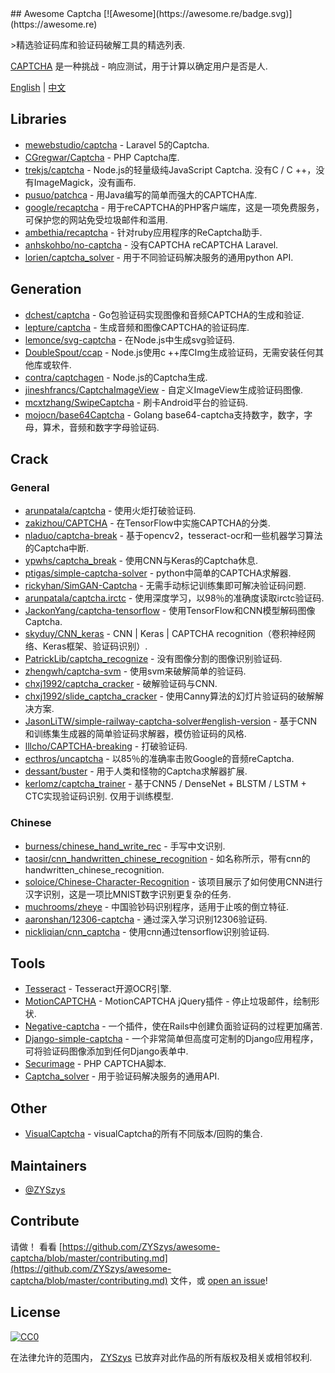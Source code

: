 <div class="github-widget" data-repo="ZYSzys/awesome-captcha"></div>
<script async src="https://pagead2.googlesyndication.com/pagead/js/adsbygoogle.js"></script><ins class="adsbygoogle" style="display:block" data-ad-client="ca-pub-6890694312814945" data-ad-slot="5473692530" data-ad-format="auto"  data-full-width-responsive="true"></ins><script>(adsbygoogle = window.adsbygoogle || []).push({});</script>
## Awesome Captcha [![Awesome](https://awesome.re/badge.svg)](https://awesome.re)

&gt;精选验证码库和验证码破解工具的精选列表.

[CAPTCHA](https://en.wikipedia.org/wiki/CAPTCHA) 是一种挑战 - 响应测试，用于计算以确定用户是否是人.


[English](https://github.com/ZYSzys/awesome-captcha/blob/master/README.md) | [中文](https://github.com/ZYSzys/awesome-captcha/blob/master/README-zh.md)




## Libraries

- [mewebstudio/captcha](https://github.com/mewebstudio/captcha) -  Laravel 5的Captcha.
- [CGregwar/Captcha](https://github.com/Gregwar/Captcha) -  PHP Captcha库.
- [trekjs/captcha](https://github.com/trekjs/captcha)   -  Node.js的轻量级纯JavaScript Captcha.  没有C / C ++，没有ImageMagick，没有画布.
- [pusuo/patchca](https://github.com/pusuo/patchca) - 用Java编写的简单而强大的CAPTCHA库.
- [google/recaptcha](https://github.com/google/recaptcha) - 用于reCAPTCHA的PHP客户端库，这是一项免费服务，可保护您的网站免受垃圾邮件和滥用.
- [ambethia/recaptcha](https://github.com/ambethia/recaptcha) - 针对ruby应用程序的ReCaptcha助手.
- [anhskohbo/no-captcha](https://github.com/anhskohbo/no-captcha) - 没有CAPTCHA reCAPTCHA Laravel.
- [lorien/captcha_solver](https://github.com/lorien/captcha_solver) - 用于不同验证码解决服务的通用python API.


## Generation
- [dchest/captcha](https://github.com/dchest/captcha) -  Go包验证码实现图像和音频CAPTCHA的生成和验证.
- [lepture/captcha](https://github.com/lepture/captcha) - 生成音频和图像CAPTCHA的验证码库.
- [lemonce/svg-captcha](https://github.com/lemonce/svg-captcha) - 在Node.js中生成svg验证码.
- [DoubleSpout/ccap](https://github.com/DoubleSpout/ccap) -  Node.js使用c ++库CImg生成验证码，无需安装任何其他库或软件.
- [contra/captchagen](https://github.com/contra/captchagen) -  Node.js的Captcha生成.
- [jineshfrancs/CaptchaImageView](https://github.com/jineshfrancs/CaptchaImageView) - 自定义ImageView生成验证码图像.
- [mcxtzhang/SwipeCaptcha](https://github.com/mcxtzhang/SwipeCaptcha) - 刷卡Android平台的验证码.
- [mojocn/base64Captcha](https://github.com/mojocn/base64Captcha) -  Golang base64-captcha支持数字，数字，字母，算术，音频和数字字母验证码.


## Crack

### General
- [arunpatala/captcha](https://github.com/arunpatala/captcha) - 使用火炬打破验证码.
- [zakizhou/CAPTCHA](https://github.com/zakizhou/CAPTCHA) - 在TensorFlow中实施CAPTCHA的分类.
- [nladuo/captcha-break](https://github.com/nladuo/captcha-break) - 基于opencv2，tesseract-ocr和一些机器学习算法的Captcha中断.
- [ypwhs/captcha_break](https://github.com/ypwhs/captcha_break) - 使用CNN与Keras的Captcha休息.
- [ptigas/simple-captcha-solver](https://github.com/ptigas/simple-captcha-solver) -  python中简单的CAPTCHA求解器.
- [rickyhan/SimGAN-Captcha](https://github.com/rickyhan/SimGAN-Captcha) - 无需手动标记训练集即可解决验证码问题.
- [arunpatala/captcha.irctc](https://github.com/arunpatala/captcha.irctc) - 使用深度学习，以98％的准确度读取irctc验证码.
- [JackonYang/captcha-tensorflow](https://github.com/JackonYang/captcha-tensorflow) - 使用TensorFlow和CNN模型解码图像Captcha.
- [skyduy/CNN_keras](https://github.com/skyduy/CNN_keras) - CNN | Keras | CAPTCHA recognition（卷积神经网络、Keras框架、验证码识别）.
- [PatrickLib/captcha_recognize](https://github.com/PatrickLib/captcha_recognize) - 没有图像分割的图像识别验证码.
- [zhengwh/captcha-svm](https://github.com/zhengwh/captcha-svm) - 使用svm来破解简单的验证码.
- [chxj1992/captcha_cracker](https://github.com/chxj1992/captcha_cracker) - 破解验证码与CNN.
- [chxj1992/slide_captcha_cracker](https://github.com/chxj1992/slide_captcha_cracker) - 使用Canny算法的幻灯片验证码的破解解决方案.
- [JasonLiTW/simple-railway-captcha-solver#english-version](https://github.com/JasonLiTW/simple-railway-captcha-solver#english-version) - 基于CNN和训练集生成器的简单验证码求解器，模仿验证码的风格.
- [lllcho/CAPTCHA-breaking](https://github.com/lllcho/CAPTCHA-breaking) - 打破验证码.
- [ecthros/uncaptcha](https://github.com/ecthros/uncaptcha) - 以85％的准确率击败Google的音频reCaptcha.
- [dessant/buster](https://github.com/dessant/buster) - 用于人类和怪物的Captcha求解器扩展.
- [kerlomz/captcha_trainer](https://github.com/kerlomz/captcha_trainer)   - 基于CNN5 / DenseNet + BLSTM / LSTM + CTC实现验证码识别.  仅用于训练模型.

### Chinese
- [burness/chinese_hand_write_rec](https://github.com/burness/tensorflow-101/tree/master/chinese_hand_write_rec/src) - 手写中文识别.
- [taosir/cnn_handwritten_chinese_recognition](https://github.com/taosir/cnn_handwritten_chinese_recognition) - 如名称所示，带有cnn的handwritten_chinese_recognition.
- [soloice/Chinese-Character-Recognition](https://github.com/soloice/Chinese-Character-Recognition) - 该项目展示了如何使用CNN进行汉字识别，这是一项比MNIST数字识别更复杂的任务.
- [muchrooms/zheye](https://github.com/muchrooms/zheye) - 中国验钞码识别程序，适用于止咳的倒立特征.
- [aaronshan/12306-captcha](https://github.com/aaronshan/12306-captcha) - 通过深入学习识别12306验证码.
- [nickliqian/cnn_captcha](https://github.com/nickliqian/cnn_captcha) - 使用cnn通过tensorflow识别验证码.


## Tools

- [Tesseract](https://github.com/tesseract-ocr/tesseract) -  Tesseract开源OCR引擎.
- [MotionCAPTCHA](https://github.com/wjcrowcroft/MotionCAPTCHA) -  MotionCAPTCHA jQuery插件 - 停止垃圾邮件，绘制形状.
- [Negative-captcha](https://github.com/subwindow/negative-captcha) - 一个插件，使在Rails中创建负面验证码的过程更加痛苦.
- [Django-simple-captcha](https://github.com/mbi/django-simple-captcha) - 一个非常简单但高度可定制的Django应用程序，可将验证码图像添加到任何Django表单中.
- [Securimage](https://github.com/dapphp/securimage) -  PHP CAPTCHA脚本.
- [Captcha_solver](https://github.com/lorien/captcha_solver) - 用于验证码解决服务的通用API.


## Other

- [VisualCaptcha](https://github.com/emotionLoop/visualCaptcha) -  visualCaptcha的所有不同版本/回购的集合.


## Maintainers

- [@ZYSzys](https://github.com/ZYSzys)


## Contribute

 请做！  看看 [https://github.com/ZYSzys/awesome-captcha/blob/master/contributing.md](https://github.com/ZYSzys/awesome-captcha/blob/master/contributing.md) 文件，或 [open an issue](https://github.com/ZYSzys/awesome-captcha/issues/new)!


## License

[![CC0](http://mirrors.creativecommons.org/presskit/buttons/88x31/svg/cc-zero.svg)](https://creativecommons.org/publicdomain/zero/1.0/)

在法律允许的范围内， [ZYSzys](https://github.com/ZYSzys) 已放弃对此作品的所有版权及相关或相邻权利.
